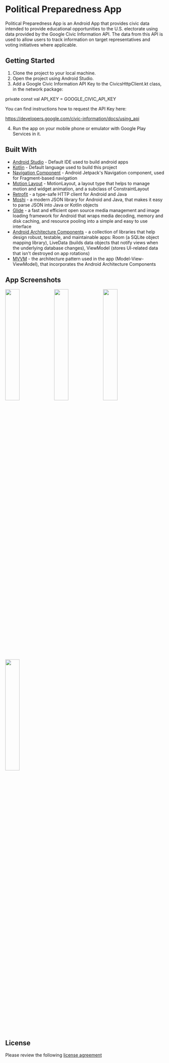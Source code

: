 # Political Preparedness App

Political Preparedness App is an Android App that provides civic data intended to provide educational opportunities to the U.S. electorate using data provided by the Google Civic Information API. The data from this API is used to allow users to track information on target representatives and voting initiatives where applicable. 

## Getting Started

1. Clone the project to your local machine.
2. Open the project using Android Studio.
3. Add a Google Civic Information API Key to the CivicsHttpClient.kt class, in the network package:

private const val API_KEY = GOOGLE_CIVIC_API_KEY

You can find instructions how to request the API Key here:

https://developers.google.com/civic-information/docs/using_api

4. Run the app on your mobile phone or emulator with Google Play Services in it.

## Built With

* [Android Studio](https://developer.android.com/studio) - Default IDE used to build android apps
* [Kotlin](https://kotlinlang.org/) - Default language used to build this project
* [Navigation Component](https://developer.android.com/guide/navigation/navigation-getting-started) - Android Jetpack's Navigation component, used for Fragment-based navigation 
* [Motion Layout](https://developer.android.com/training/constraint-layout/motionlayout) - MotionLayout, a layout type that helps to manage motion and widget animation, and a subclass of ConstraintLayout
* [Retrofit](https://github.com/square/retrofit) - a type-safe HTTP client for Android and Java
* [Moshi](https://github.com/square/moshi) - a modern JSON library for Android and Java, that makes it easy to parse JSON into Java or Kotlin objects
* [Glide](https://github.com/bumptech/glide) - a fast and efficient open source media management and image loading framework for Android that wraps media decoding, memory and disk caching, and resource pooling into a simple and easy to use interface
* [Android Architecture Components](https://developer.android.com/topic/libraries/architecture) - a collection of libraries that help design robust, testable, and maintainable apps: Room (a SQLite object mapping library), LiveData (builds data objects that notify views when the underlying database changes), ViewModel (stores UI-related data that isn't destroyed on app rotations)
* [MVVM](https://developer.android.com/jetpack/guide) - the architecture pattern used in the app (Model-View-ViewModel), that incorporates the Android Architecture Components

## App Screenshots

<img src="https://user-images.githubusercontent.com/33599053/106476485-66af1b80-64a7-11eb-8d8e-f74bd6ba716e.png" width=30% height=30%> 

<img src="https://user-images.githubusercontent.com/33599053/106476452-60b93a80-64a7-11eb-9aae-0574cf90fba3.png" width=30% height=30%> 

<img src="https://user-images.githubusercontent.com/33599053/106476476-64e55800-64a7-11eb-81f5-da3928eb9d56.png" width=30% height=30%> 

<img src="https://user-images.githubusercontent.com/33599053/106476491-67e04880-64a7-11eb-9efd-058605e17960.png" width=30% height=30%> 

## License
Please review the following [license agreement](https://bumptech.github.io/glide/dev/open-source-licenses.html)
